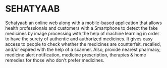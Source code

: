 # SEHATYAAB
Sehatyaab an online web along with a mobile-based application that allows health professionals and customers with a Smartphone to detect the fake medicines by image processing with the help of machine learning in order to have the surety of authentic and authorized medicines. It gives easy access to people to check whether the medicines are counterfeit, recalled, and/or expired with the help of a scanner. Also, provide nearest pharmacy, medicine alert notification, medicine prescription, therapies & home remedies for those who don't prefer medicines.
